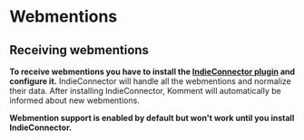 
# Webmentions

## Receiving webmentions

**To receive webmentions you have to install the [IndieConnector plugin](https://github.com/mauricerenck/indieConnector) and configure it.** IndieConnector will handle all the webmentions and normalize their data. After installing IndieConnector, Komment will automatically be informed about new webmentions.

**Webmention support is enabled by default but won't work until you install IndieConnector.**
